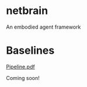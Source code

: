 # netbrain
An embodied agent framework

# **Baselines**
[Pipeline.pdf](https://github.com/user-attachments/files/22375805/Pipeline.pdf)

Coming soon!
